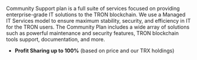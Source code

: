 Community Support plan is a full suite of services focused on providing enterprise-grade IT solutions to the TRON blockchain. We use a Managed IT Services model to ensure maximum stability, security, and efficiency in IT for the TRON users. The Community Plan includes a wide array of solutions such as powerful maintenance and security features, TRON blockchain tools support, documentation, and more.

- **Profit Sharing up to 100%** (based on price and our TRX holdings)
